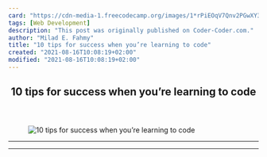 ```yaml
---
card: "https://cdn-media-1.freecodecamp.org/images/1*rPiEOqV7Qnv2PGwXY3AwTg.jpeg"
tags: [Web Development]
description: "This post was originally published on Coder-Coder.com."
author: "Milad E. Fahmy"
title: "10 tips for success when you’re learning to code"
created: "2021-08-16T10:08:19+02:00"
modified: "2021-08-16T10:08:19+02:00"
---
```

<div class="site-wrapper">
<main id="site-main" class="site-main outer">
<div class="inner">
<article class="post-full post tag-web-development tag-learning-to-code tag-coding tag-tech tag-programming ">
<header class="post-full-header">
<h1 class="post-full-title">10 tips for success when you’re learning to code</h1>
</header>
<figure class="post-full-image">
<picture>
<source media="(max-width: 700px)" sizes="1px" srcset="data:image/gif;base64,R0lGODlhAQABAIAAAAAAAP///yH5BAEAAAAALAAAAAABAAEAAAIBRAA7 1w">
<source media="(min-width: 701px)" sizes="(max-width: 800px) 400px,
(max-width: 1170px) 700px,
1400px" srcset="https://cdn-media-1.freecodecamp.org/images/1*rPiEOqV7Qnv2PGwXY3AwTg.jpeg 300w,
https://cdn-media-1.freecodecamp.org/images/1*rPiEOqV7Qnv2PGwXY3AwTg.jpeg 600w,
https://cdn-media-1.freecodecamp.org/images/1*rPiEOqV7Qnv2PGwXY3AwTg.jpeg 1000w,
https://cdn-media-1.freecodecamp.org/images/1*rPiEOqV7Qnv2PGwXY3AwTg.jpeg 2000w">
<img onerror="this.style.display='none'" src="https://cdn-media-1.freecodecamp.org/images/1*rPiEOqV7Qnv2PGwXY3AwTg.jpeg" alt="10 tips for success when you’re learning to code">
</picture>
</figure>
<section class="post-full-content">
<div class="post-content">
</div>
<hr>
<hr>
</section>
</article>
</div>
</main>
</div>
<!-- Google Tag Manager (noscript) -->
<!-- End Google Tag Manager (noscript) -->

